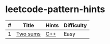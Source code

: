 # leetcode-pattern-hints

| # | Title | Hints | Difficulty |
|---| ----- | -------- | ---------- |
|1|[Two sums](https://leetcode.com/problems/two-sum/) | [C++]()|Easy|
